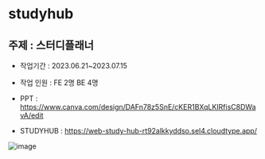 # studyhub
## 주제 : 스터디플래너

* 작업기간 : 2023.06.21~2023.07.15

* 작업 인원 : FE 2명 BE 4명

* PPT : <https://www.canva.com/design/DAFn78z5SnE/cKER1BXqLKIRfisC8DWavA/edit>

* STUDYHUB : <https://web-study-hub-rt92alkkyddso.sel4.cloudtype.app/>

![image](https://github.com/zkti123/studyhub/assets/130739179/404bc8ca-1541-4f1e-9621-8e4741e77055)


